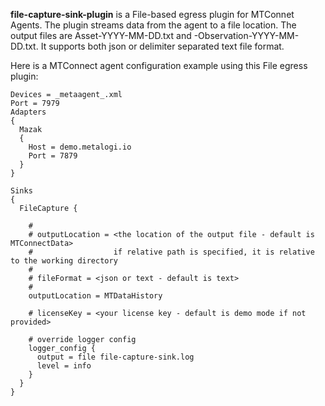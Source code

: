 **file-capture-sink-plugin** is a File-based egress plugin for MTConnet Agents. The plugin streams data from the agent to a file location. The output files are Asset-YYYY-MM-DD.txt and <deviceId>-Observation-YYYY-MM-DD.txt. It supports both json or delimiter separated text file format.

Here is a MTConnect agent configuration example using this File egress plugin:
```
Devices = _metaagent_.xml
Port = 7979
Adapters
{
  Mazak
  {
    Host = demo.metalogi.io
    Port = 7879
  }
}

Sinks
{
  FileCapture {

    #
    # outputLocation = <the location of the output file - default is MTConnectData>
    #                  if relative path is specified, it is relative to the working directory
    # 
    # fileFormat = <json or text - default is text>
    #
    outputLocation = MTDataHistory

    # licenseKey = <your license key - default is demo mode if not provided>

    # override logger config 
    logger_config {
      output = file file-capture-sink.log
      level = info
    }
  }
}
```

